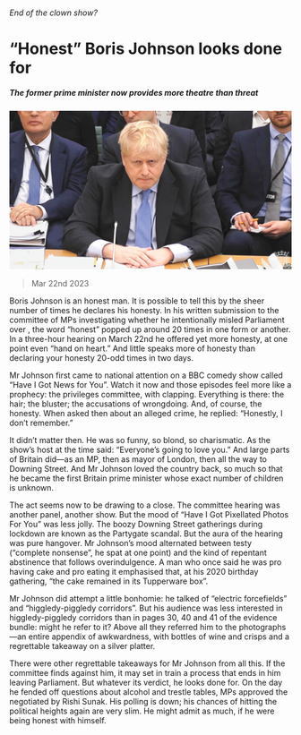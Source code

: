 ###### End of the clown show?

# “Honest” Boris Johnson looks done for 

##### The former prime minister now provides more theatre than threat 

![image](images/20230325_BRP004.jpg) 

> Mar 22nd 2023 

Boris Johnson is an honest man. It is possible to tell this by the sheer number of times he declares his honesty. In his written submission to the committee of MPs investigating whether he intentionally misled Parliament over , the word “honest” popped up around 20 times in one form or another. In a three-hour hearing on March 22nd he offered yet more honesty, at one point even “hand on heart.” And little speaks more of honesty than declaring your honesty 20-odd times in two days. 

Mr Johnson first came to national attention on a BBC comedy show called “Have I Got News for You”. Watch it now and those episodes feel more like a prophecy: the privileges committee, with clapping. Everything is there: the hair; the bluster; the accusations of wrongdoing. And, of course, the honesty. When asked then about an alleged crime, he replied: “Honestly, I don’t remember.” 

It didn’t matter then. He was so funny, so blond, so charismatic. As the show’s host at the time said: “Everyone’s going to love you.” And large parts of Britain did—as an MP, then as mayor of London, then all the way to Downing Street. And Mr Johnson loved the country back, so much so that he became the first Britain prime minister whose exact number of children is unknown. 

The act seems now to be drawing to a close. The committee hearing was another panel, another show. But the mood of “Have I Got Pixellated Photos For You” was less jolly. The boozy Downing Street gatherings during lockdown are known as the Partygate scandal. But the aura of the hearing was pure hangover. Mr Johnson’s mood alternated between testy (“complete nonsense”, he spat at one point) and the kind of repentant abstinence that follows overindulgence. A man who once said he was pro having cake and pro eating it emphasised that, at his 2020 birthday gathering, “the cake remained in its Tupperware box”. 

Mr Johnson did attempt a little bonhomie: he talked of “electric forcefields” and “higgledy-piggledy corridors”. But his audience was less interested in higgledy-piggledy corridors than in pages 30, 40 and 41 of the evidence bundle: might he refer to it? Above all they referred him to the photographs—an entire appendix of awkwardness, with bottles of wine and crisps and a regrettable takeaway on a silver platter. 

There were other regrettable takeaways for Mr Johnson from all this. If the committee finds against him, it may set in train a process that ends in him leaving Parliament. But whatever its verdict, he looks done for. On the day he fended off questions about alcohol and trestle tables, MPs approved the  negotiated by Rishi Sunak. His polling is down; his chances of hitting the political heights again are very slim. He might admit as much, if he were being honest with himself. 


